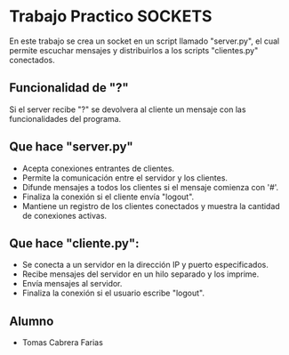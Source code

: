 
# Trabajo Practico  SOCKETS

En este trabajo se crea un socket en un script llamado "server.py", el cual permite escuchar mensajes y distribuirlos a los scripts "clientes.py" conectados.

## Funcionalidad de "?" 
Si el server recibe "?" se devolvera al cliente un mensaje con las funcionalidades del programa.

## Que hace "server.py"

- Acepta conexiones entrantes de clientes.
- Permite la comunicación entre el servidor y los clientes.
- Difunde mensajes a todos los clientes si el mensaje comienza con '#'.
- Finaliza la conexión si el cliente envía "logout".
- Mantiene un registro de los clientes conectados y muestra la cantidad de conexiones activas.

## Que hace "cliente.py":

- Se conecta a un servidor en la dirección IP y puerto especificados.
- Recibe mensajes del servidor en un hilo separado y los imprime.
- Envía mensajes al servidor.
- Finaliza la conexión si el usuario escribe "logout".

## Alumno

- Tomas Cabrera Farias

